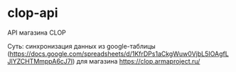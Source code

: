# clop-api
API магазина CLOP

Суть: синхронизация данных из google-таблицы (https://docs.google.com/spreadsheets/d/1KfrDPs1aCkgWuw0VjbL5IOAgfLJlYZCHTMmppA6cJ7I) для магазина https://clop.armaproject.ru/
